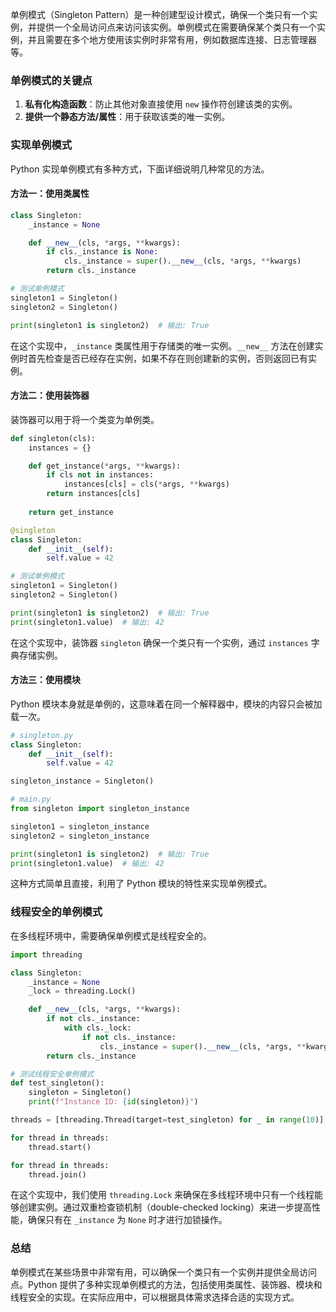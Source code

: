 单例模式（Singleton Pattern）是一种创建型设计模式，确保一个类只有一个实例，并提供一个全局访问点来访问该实例。单例模式在需要确保某个类只有一个实例，并且需要在多个地方使用该实例时非常有用，例如数据库连接、日志管理器等。

### 单例模式的关键点

1. **私有化构造函数**：防止其他对象直接使用 `new` 操作符创建该类的实例。
2. **提供一个静态方法/属性**：用于获取该类的唯一实例。

### 实现单例模式

Python 实现单例模式有多种方式，下面详细说明几种常见的方法。

#### 方法一：使用类属性

```python
class Singleton:
    _instance = None

    def __new__(cls, *args, **kwargs):
        if cls._instance is None:
            cls._instance = super().__new__(cls, *args, **kwargs)
        return cls._instance

# 测试单例模式
singleton1 = Singleton()
singleton2 = Singleton()

print(singleton1 is singleton2)  # 输出: True
```

在这个实现中，`_instance` 类属性用于存储类的唯一实例。`__new__` 方法在创建实例时首先检查是否已经存在实例，如果不存在则创建新的实例，否则返回已有实例。

#### 方法二：使用装饰器

装饰器可以用于将一个类变为单例类。

```python
def singleton(cls):
    instances = {}

    def get_instance(*args, **kwargs):
        if cls not in instances:
            instances[cls] = cls(*args, **kwargs)
        return instances[cls]
    
    return get_instance

@singleton
class Singleton:
    def __init__(self):
        self.value = 42

# 测试单例模式
singleton1 = Singleton()
singleton2 = Singleton()

print(singleton1 is singleton2)  # 输出: True
print(singleton1.value)  # 输出: 42
```

在这个实现中，装饰器 `singleton` 确保一个类只有一个实例，通过 `instances` 字典存储实例。

#### 方法三：使用模块

Python 模块本身就是单例的，这意味着在同一个解释器中，模块的内容只会被加载一次。

```python
# singleton.py
class Singleton:
    def __init__(self):
        self.value = 42

singleton_instance = Singleton()

# main.py
from singleton import singleton_instance

singleton1 = singleton_instance
singleton2 = singleton_instance

print(singleton1 is singleton2)  # 输出: True
print(singleton1.value)  # 输出: 42
```

这种方式简单且直接，利用了 Python 模块的特性来实现单例模式。

### 线程安全的单例模式

在多线程环境中，需要确保单例模式是线程安全的。

```python
import threading

class Singleton:
    _instance = None
    _lock = threading.Lock()

    def __new__(cls, *args, **kwargs):
        if not cls._instance:
            with cls._lock:
                if not cls._instance:
                    cls._instance = super().__new__(cls, *args, **kwargs)
        return cls._instance

# 测试线程安全单例模式
def test_singleton():
    singleton = Singleton()
    print(f"Instance ID: {id(singleton)}")

threads = [threading.Thread(target=test_singleton) for _ in range(10)]

for thread in threads:
    thread.start()

for thread in threads:
    thread.join()
```

在这个实现中，我们使用 `threading.Lock` 来确保在多线程环境中只有一个线程能够创建实例。通过双重检查锁机制（double-checked locking）来进一步提高性能，确保只有在 `_instance` 为 `None` 时才进行加锁操作。

### 总结

单例模式在某些场景中非常有用，可以确保一个类只有一个实例并提供全局访问点。Python 提供了多种实现单例模式的方法，包括使用类属性、装饰器、模块和线程安全的实现。在实际应用中，可以根据具体需求选择合适的实现方式。